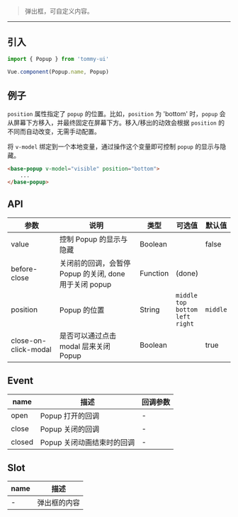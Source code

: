 > 弹出框，可自定义内容。

-------------

## 引入

```javascript
import { Popup } from 'tommy-ui'

Vue.component(Popup.name, Popup)
```

## 例子

`position` 属性指定了 `popup` 的位置。比如，`position` 为 'bottom' 时，`popup` 会从屏幕下方移入，并最终固定在屏幕下方。移入/移出的动效会根据 `position` 的不同而自动改变，无需手动配置。

将 `v-model` 绑定到一个本地变量，通过操作这个变量即可控制 `popup` 的显示与隐藏。

```html
<base-popup v-model="visible" position="bottom">
    ...
</base-popup>
```

## API

| 参数 | 说明 | 类型 | 可选值 | 默认值 |
|------|-------|---------|-------|--------|
| value | 控制 Popup 的显示与隐藏 | Boolean |  | false |
| before-close | 关闭前的回调，会暂停 Popup 的关闭, done 用于关闭 popup | Function | (done) |  |
| position | Popup 的位置 | String | `middle`<br>`top`<br>`bottom`<br>`left`<br>`right` | `middle` |
| close-on-click-modal | 是否可以通过点击 modal 层来关闭 Popup | Boolean | | true |

## Event

| name | 描述 | 回调参数 |
|------|--------|-------|
| open | Popup 打开的回调 | - |
| close | Popup 关闭的回调 | - |
| closed | Popup 关闭动画结束时的回调 | - |

## Slot

| name | 描述 |
|------|--------|
| - | 弹出框的内容 |
